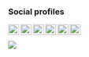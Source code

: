 ### Social profiles

<a href="https://t.me/golman" target="_blank"><img align="left" alt="telegram" width="22px" src="https://cdn.jsdelivr.net/npm/simple-icons@v3/icons/telegram.svg"/></a>
<a href="https://twitter.com/g_golman" target="_blank"><img align="left" alt="twitter" width="22px" src="https://cdn.jsdelivr.net/npm/simple-icons@v3/icons/twitter.svg"/></a>
<a href="https://open.spotify.com/user/g_golman" target="_blank"><img align="left" alt="spotify" width="22px" src="https://cdn.jsdelivr.net/npm/simple-icons@3.3.0/icons/spotify.svg"/></a>
<a href="https://www.facebook.com/george.golman" target="_blank"><img align="left" alt="facebook" width="22px" src="https://cdn.jsdelivr.net/npm/simple-icons@3.3.0/icons/facebook.svg"/></a>
<a href="https://vk.com/golman" target="_blank"><img align="left" alt="facebook" width="22px" src="https://cdn.jsdelivr.net/npm/simple-icons@3.3.0/icons/vk.svg"/></a>
<a href="https://www.instagram.com/golman/" target="_blank"><img align="left" alt="instagram" width="22px" src="https://cdn.jsdelivr.net/npm/simple-icons@v3/icons/instagram.svg"/></a>

<br/>
<br/>

<img src="https://github-readme-stats.vercel.app/api?username=golman&show_icons=true&hide_border=true"/>
